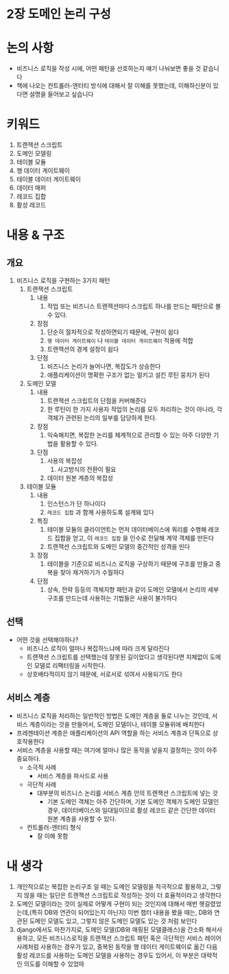 # 2장 도메인 논리 구성

# 논의 사항

- 비즈니스 로직을 작성 시에, 어떤 패턴을 선호하는지 얘기 나눠보면 좋을 것 같습니다
- 책에 나오는 컨트롤러-엔터티 방식에 대해서 잘 이해를 못했는데, 이해하신분이 있다면 설명을 들어보고 싶습니다

# 키워드

1. 트랜잭션 스크립트
2. 도메인 모델링
3. 테이블 모듈
4. 행 데이터 게이트웨이
5. 테이블 데이터 게이트웨이
6. 데이터 매퍼
7. 레코드 집합
8. 활성 레코드

# 내용 & 구조

## 개요

1. 비즈니스 로직을 구현하는 3가지 패턴
    1. 트랜잭션 스크립트
        1. 내용
            1. 작업 또는 비즈니스 트랜잭션마다 스크립트 하나를 만드는 패턴으로 볼 수 있다.
        2. 장점
            1. 단순히 절차적으로 작성하면되기 때문에, 구현이 쉽다
            2. `행 데이터 게이트웨이` 나 `테이블 데이터 게이트웨이` 적용에 적합
            3. 트랜잭션의 경계 설정이 쉽다
        3. 단점
            1. 비즈니스 논리가 늘어나면, 복잡도가 상승한다
            2. 애플리케이션이 명확한 구조가 없는 얼키고 설킨 루틴 뭉치가 된다
    2. 도메인 모델
        1. 내용
            1. 트랜잭션 스크립트의 단점을 커버해준다
            2. 한 루틴이 한 가지 사용자 작업의 논리를 모두 처리하는 것이 아니라, 각 객체가 관련된 논리의 일부를 담당하게 한다.
        2. 장점
            1. 익숙해지면, 복잡한 논리를 체계적으로 관리할 수 있는 아주 다양한 기법을 활용할 수 있다.
        3. 단점
            1. 사용의 복잡성
                1. 사고방식의 전환이 필요
            2. 데이터 원본 계층의 복잡성
    3. 테이블 모듈
        1. 내용
            1. 인스턴스가 단 하나이다
            2. `레코드 집합` 과 함께 사용하도록 설계돼 있다
        2. 특징
            1. 테이블 모듈의 클라이언트는 먼저 데이터베이스에 쿼리를 수행해 레코드 집합을 얻고, 이 `레코드 집합` 을 인수로 전달해 계약 객체를 만든다
            2. 트랜잭션 스크립트와 도메인 모델의 중간적인 성격을 띤다
        3. 장점
            1. 테이블을 기준으로 비즈니스 로직을 구상하기 때문에 구조를 만들고 중복을 찾아 제거하기가 수월하다
        4. 단점
            1. 상속, 전략 등등의 객체지향 패턴과 같이 도메인 모델에서 논리의 세부 구조를 만드는데 사용하는 기법들은 사용이 불가하다

## 선택

- 어떤 것을 선택해야하나?
    - 비즈니스 로직이 얼마나 복잡하느냐에 따라 크게 달라진다
    - 트랜잭션 스크립트를 선택했는데 잘못된 길이었다고 생각된다면 지체없이 도메인 모델로 리팩터링을 시작한다.
    - 상호배타적이지 않기 때문에, 서로서로 섞여서 사용되기도 한다

## 서비스 계층

- 비즈니스 로직을 처리하는 일반적인 방법은 도메인 계층을 둘로 나누는 것인데, 서비스 계층이라는 것을 만들어서, 도메인 모델이나, 테이블 모듈위에 배치한다
- 프레젠테이션 계층은 애플리케이션의 API 역할을 하는 서비스 계층과 단독으로 상호작용한다
- 서비스 계층을 사용할 때는 여기에 얼마나 많은 동작을 넣을지 결정하는 것이 아주 중요하다.
    - 소극적 사례
        - 서비스 계층을 파사드로 사용
    - 극단적 사례
        - 대부분의 비즈니스 논리를 서비스 계층 안의 트랜잭션 스크립트에 넣는 것
            - 기본 도메인 객체는 아주 간단하며, 기본 도메인 객체가 도메인 모델인 경우, 데이터베이스와 일대일이므로 활성 레코드 같은 간단한 데이터 원본 계층을 사용할 수 있다.
    - 컨트롤러-엔터티 형식
        - 잘 이해 못함

# 내 생각

1. 개인적으로는 복잡한 논리구조 일 때는 도메인 모델링을 적극적으로 활용하고, 그렇지 않을 때는 일단은 트랜잭션 스크립트로 작성하는 것이 더 효율적이라고 생각한다
2. 도메인 모델이라는 것이 실제로 어떻게 구현이 되는 것인지에 대해서 매번 헷갈렸었는데,(특히 DB와 연관이 되어있는지 아닌지) 이번 챕터 내용을 봤을 때는, DB와 연관된 도메인 모델도 있고, 그렇지 않은 도메인 모델도 있는 것 처럼 보인다
3. django에서도 마찬가지로, 도메인 모델(DB와 매핑된 모델클래스)을 간소화 해서사용하고, 모든 비즈니스로직을 트랜잭션 스크립트 패턴 혹은 극단적인 서비스 레이어 사례처럼 사용하는 경우가 있고, 중복된 동작을 행 데이터 게이트웨이로 옮긴 다음 활성 레코드를 사용하는 도메인 모델을 사용하는 경우도 있어서, 이 부분은 대략적인 의도를 이해할 수 있었따